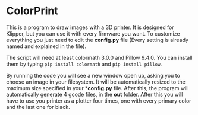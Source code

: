 # ColorPrint

This is a program to draw images with a 3D printer. It is designed for Klipper, but you can use it with every firmware you want.
To customize everything you just need to edit the **config.py** file (Every setting is already named and explained in the file).

The script will need at least colormath 3.0.0 and Pillow 9.4.0. You can install them by typing `pip install colormath` and `pip install pillow`.

By running the code you will see a new window open up, asking you to choose an image in your filesystem. It will be automatically resized to the maximum size specified in your ***config.py** file.
After this, the program will automatically generate 4 gcode files, in the __out__ folder. After this you will have to use you printer as a plotter four times, one with every primary color and the last one for black.
